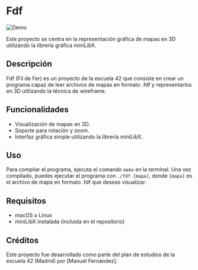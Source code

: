 # Fdf

![Demo](demo.gif)

Este proyecto se centra en la representación gráfica de mapas en 3D utilizando la librería gráfica miniLibX.

## Descripción

Fdf (Fil de Fer) es un proyecto de la escuela 42 que consiste en crear un programa capaz de leer archivos de mapas en formato .fdf y representarlos en 3D utilizando la técnica de wireframe.

## Funcionalidades

- Visualización de mapas en 3D.
- Soporte para rotación y zoom.
- Interfaz gráfica simple utilizando la librería miniLibX.

## Uso

Para compilar el programa, ejecuta el comando `make` en la terminal.
Una vez compilado, puedes ejecutar el programa con `./fdf [mapa]`, donde `[mapa]` es el archivo de mapa en formato .fdf que deseas visualizar.

## Requisitos

- macOS o Linux
- miniLibX instalada (incluida en el repositorio)

## Créditos

Este proyecto fue desarrollado como parte del plan de estudios de la escuela 42 (Madrid) por [Manuel Fernández].

